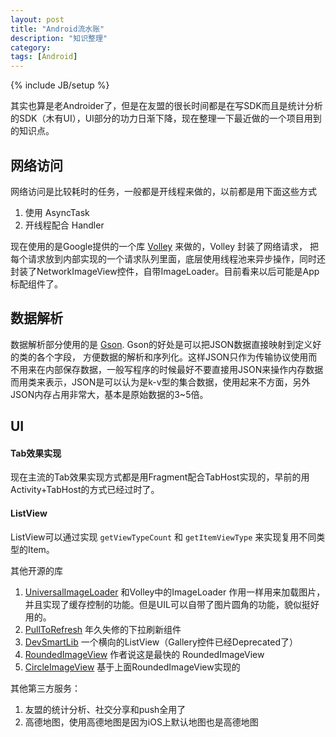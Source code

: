 ```yaml
---
layout: post
title: "Android流水账"
description: "知识整理"
category: 
tags: [Android]
---
```

{% include JB/setup %}

其实也算是老Androider了，但是在友盟的很长时间都是在写SDK而且是统计分析的SDK（木有UI），UI部分的功力日渐下降，现在整理一下最近做的一个项目用到的知识点。

## 网络访问

网络访问是比较耗时的任务，一般都是开线程来做的，以前都是用下面这些方式

1. 使用 AsyncTask 
2. 开线程配合 Handler

现在使用的是Google提供的一个库 [Volley](http://developer.android.com/training/volley/index.html) 来做的，Volley 封装了网络请求，
把每个请求放到内部实现的一个请求队列里面，底层使用线程池来异步操作，同时还封装了NetworkImageView控件，自带ImageLoader。目前看来以后可能是App标配组件了。

## 数据解析

数据解析部分使用的是 [Gson](https://code.google.com/p/google-gson/). Gson的好处是可以把JSON数据直接映射到定义好的类的各个字段，
方便数据的解析和序列化。这样JSON只作为传输协议使用而不用来在内部保存数据，一般写程序的时候最好不要直接用JSON来操作内存数据而用类来表示，JSON是可以认为是k-v型的集合数据，使用起来不方面，另外JSON内存占用非常大，基本是原始数据的3~5倍。

## UI

#### Tab效果实现

现在主流的Tab效果实现方式都是用Fragment配合TabHost实现的，早前的用Activity+TabHost的方式已经过时了。

#### ListView

ListView可以通过实现 `getViewTypeCount` 和 `getItemViewType` 来实现复用不同类型的Item。

其他开源的库

1. [UniversalImageLoader](https://github.com/nostra13/Android-Universal-Image-Loader) 和Volley中的ImageLoader 作用一样用来加载图片，并且实现了缓存控制的功能。但是UIL可以自带了图片圆角的功能，貌似挺好用的。
2. [PullToRefresh](https://github.com/chrisbanes/Android-PullToRefresh) 年久失修的下拉刷新组件
3. [DevSmartLib](https://github.com/dinocore1/DevsmartLib-Android) 一个横向的ListView（Gallery控件已经Deprecated了）
4. [RoundedImageView](https://github.com/vinc3m1/RoundedImageView) 作者说这是最快的 RoundedImageView
5. [CircleImageView](https://github.com/hdodenhof/CircleImageView) 基于上面RoundedImageView实现的


其他第三方服务：

1. 友盟的统计分析、社交分享和push全用了
2. 高德地图，使用高德地图是因为iOS上默认地图也是高德地图


